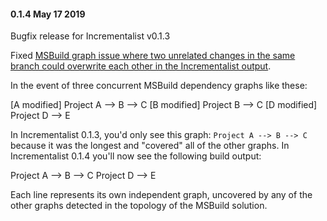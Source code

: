 #### 0.1.4 May 17 2019 ####
Bugfix release for Incrementalist v0.1.3

Fixed [MSBuild graph issue where two unrelated changes in the same branch could overwrite each other in the Incrementalist output](https://github.com/petabridge/Incrementalist/issues/49).

In the event of three concurrent MSBuild dependency graphs like these:

[A modified] Project A --> B --> C
[B modified] Project B --> C
[D modified] Project D --> E

In Incrementalist 0.1.3, you'd only see this graph: `Project A --> B --> C` because it was the longest and "covered" all of the other graphs. In Incrementalist 0.1.4 you'll now see the following build output:

Project A --> B --> C
Project D --> E

Each line represents its own independent graph, uncovered by any of the other graphs detected in the topology of the MSBuild solution.